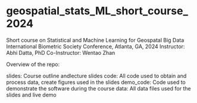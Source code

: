 # geospatial_stats_ML_short_course_2024

Short course on Statistical and Machine Learning for Geospatal Big Data
International Biometric Society Conference, Atlanta, GA, 2024
Instructor: Abhi Datta, PhD
Co-Instructor: Wentao Zhan

Overview of the repo:

slides: Course outline andlecture slides
code: All code used to obtain and process data, create figures used in the slides
demo_code: Code used to demonstrate the software during the course
data: All data files used for the slides and live demo
